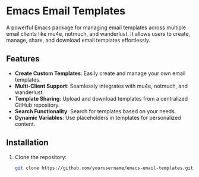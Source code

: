 # Emacs Email Templates

A powerful Emacs package for managing email templates across multiple email clients like mu4e, notmuch, and wanderlust. It allows users to create, manage, share, and download email templates effortlessly.

## Features

- **Create Custom Templates**: Easily create and manage your own email templates.
- **Multi-Client Support**: Seamlessly integrates with mu4e, notmuch, and wanderlust.
- **Template Sharing**: Upload and download templates from a centralized GitHub repository.
- **Search Functionality**: Search for templates based on your needs.
- **Dynamic Variables**: Use placeholders in templates for personalized content.

## Installation

1. Clone the repository:

   ```bash
   git clone https://github.com/yourusername/emacs-email-templates.git

